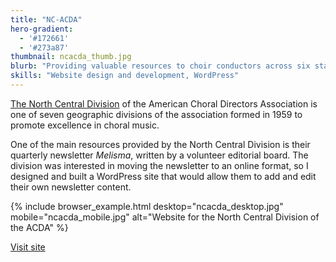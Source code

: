 ```yaml
---
title: "NC-ACDA"
hero-gradient:
  - '#172661'
  - '#273a87'
thumbnail: ncacda_thumb.jpg
blurb: "Providing valuable resources to choir conductors across six states."
skills: "Website design and development, WordPress"
---
```

[The North Central Division][ncacda] of the American Choral Directors Association is one of seven geographic divisions of the association formed in 1959 to promote excellence in choral music.

One of the main resources provided by the North Central Division is their quarterly newsletter  *Melisma*, written by a volunteer editorial board. The division was interested in moving the newsletter to an online format, so I designed and built a WordPress site that would allow them to add and edit their own newsletter content.

{% include browser_example.html desktop="ncacda_desktop.jpg" mobile="ncacda_mobile.jpg" alt="Website for the North Central Division of the ACDA" %}

<a href="http://ncacda.org" class="button">Visit site</a>

[ncacda]: http://ncacda.org